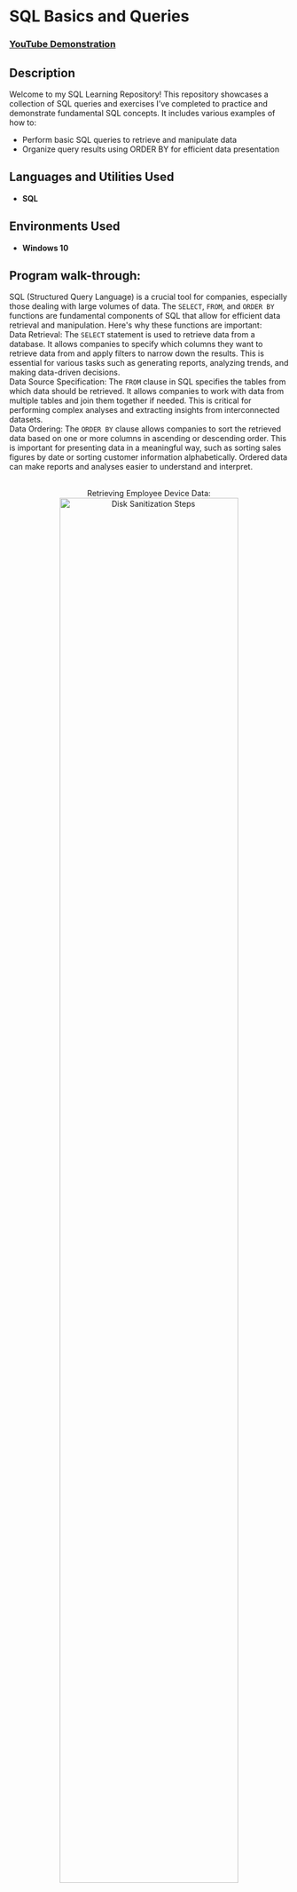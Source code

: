 <h1>SQL Basics and Queries</h1>

 ### [YouTube Demonstration](https://youtu.be/7eJexJVCqJo)

<h2>Description</h2>
Welcome to my SQL Learning Repository! This repository showcases a collection of SQL queries and exercises I’ve completed to practice and demonstrate fundamental SQL concepts. It includes various examples of how to: 

- Perform basic SQL queries to retrieve and manipulate data
- Organize query results using ORDER BY for efficient data presentation


<h2>Languages and Utilities Used</h2>

- <b>SQL</b> 

<h2>Environments Used </h2>

- <b>Windows 10</b> 

<h2>Program walk-through:</h2>
SQL (Structured Query Language) is a crucial tool for companies, especially those dealing with large volumes of data. The <code>SELECT</code>, <code>FROM</code>, and <code>ORDER BY</code> functions are fundamental components of SQL that allow for efficient data retrieval and manipulation. Here's why these functions are important: <br/>
Data Retrieval: The <code>SELECT</code> statement is used to retrieve data from a database. It allows companies to specify which columns they want to retrieve data from and apply filters to narrow down the results. This is essential for various tasks such as generating reports, analyzing trends, and making data-driven decisions. <br/>
Data Source Specification: The <code>FROM</code> clause in SQL specifies the tables from which data should be retrieved. It allows companies to work with data from multiple tables and join them together if needed. This is critical for performing complex analyses and extracting insights from interconnected datasets. <br/>
Data Ordering: The <code>ORDER BY</code> clause allows companies to sort the retrieved data based on one or more columns in ascending or descending order. This is important for presenting data in a meaningful way, such as sorting sales figures by date or sorting customer information alphabetically. Ordered data can make reports and analyses easier to understand and interpret. 
<br />
<br />
<p align="center">
Retrieving Employee Device Data: <br/>
<img src="https://i.imgur.com/MCPDJmA.png" height="80%" width="80%" alt="Disk Sanitization Steps"/>
<br />
<br />
Investigate Login Activity:  <br/>
<img src="https://i.imgur.com/LJkvoyj.png" height="80%" width="80%" alt="Disk Sanitization Steps"/>
<br />
<br />
Order Login Attempts Data: <br/>
<img src="https://i.imgur.com/cGILz04.png" height="80%" width="80%" alt="Disk Sanitization Steps"/>
<br />
<br />
Sort By Login Date and Time: <br/>
<img src="https://i.imgur.com/Nh2L1Ce.png" height="80%" width="80%" alt="Disk Sanitization Steps"/>
<br />
<br />

</p>
<p>This repository covered essential SQL queries and their use in cybersecurity for managing and analyzing data effectively. Below are three key SQL clauses used in cybersecurity-related tasks:</p>

<h2>SELECT</h2>
<p>The <code>SELECT</code> clause retrieves specific data from a database. In cybersecurity, it's used to extract relevant information, such as logs, user activities, or identifying vulnerabilities. For example, you might <code>SELECT</code> IP addresses or timestamps to investigate incidents.</p>

<h2>FROM</h2>
<p>The <code>FROM</code> clause specifies the data source, such as a table where the required information is stored. In cybersecurity, this helps gather data from logs, threat databases, or user credentials for analysis.</p>

<h2>ORDER BY</h2>
<p>The <code>ORDER BY</code> clause organizes query results based on specific criteria. In cybersecurity, this helps prioritize data, such as sorting logs by timestamp or severity level, to respond to threats more effectively.</p>

<p>Mastering these SQL basics allows cybersecurity professionals to query databases efficiently for detecting, investigating, and mitigating potential threats.</p>
<!--
 ```diff
- text in red
+ text in green
! text in orange
# text in gray
@@ text in purple (and bold)@@
```
--!>
